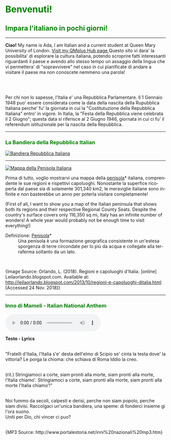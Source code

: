 <h1 style="color:green;"> Benvenuti! </h1>
<h2 style="color:green;"> Impara l'italiano in pochi giorni! </h2>

<hr>

<p> <strong>Ciao!</strong> My name is Ada, I am Italian and a current student at Queen Mary University of London. <a href="https://hub.qmplus.qmul.ac.uk"> Visit my QMplus Hub page </a> Questo sito vi dara' la possibilita' di esplorare la cultura italiana, potendo scroprire fatti interessanti riguardanti il paese e avendo allo stesso tempo un assaggio della lingua che vi permettera' di "sopravvivere" nel caso in cui pianificate di andare a visitare il paese ma non conoscete nemmeno una parola! </p> <br>

<br> Per chi non lo sapesse, l'Italia e' una Repubblica Parlamentare. Il 1 Gennaio 1948 puo' essere considerata come la data della nascita della Rupubblica Italiana perche' fu' la giornata in cui la "Costitutuzione della Repubblica Italiana" entro' in vigore. In Italia, la "Festa della Repubblica viene celebrata il 2 Giugno"; questa data si riferisce al 2 Giugno 1946, giornata in cui ci fu' il referendum istituzionale per la nascita della Repubblica.

<hr>

<h3 style="color:green;"> La Bandiera della Repubblica Italian </h3>

<p>
   <a href="https://www.google.com/url?" 
 title="Bandiera Repubblica Italiana">
     
 <img class="imgLeft"
 src="https://www.google.com/url?" alt="Bandiera Repubblica Italiana">
 
 </a>
 
<p style="clear:both;"> </p>


<hr>

<p>
   <a href="http://4.bp.blogspot.com/--eWVFHpbX3Y/UlRtTnyZicI/AAAAAAAAA-s/kNksjAQY8zc/s1600/Italia+politica.jpg" 
 title="Mappa dell'Italia">
     
 <img class="imgLeft"
 src="http://4.bp.blogspot.com/--eWVFHpbX3Y/UlRtTnyZicI/AAAAAAAAA-s/kNksjAQY8zc/s1600/Italia+politica.jpg" alt="Mappa della Penisola Italiana">
 
 </a>

<p lang="it"> Prima di tutto, voglio mostrarvi una mappa della <u>penisola</u>* italiana, comprendente le sue regioni e rispettivi capoluoghi. Nonostante la superfice ricoperta dal paese sia  di solamente 301,340 km2, le meraviglie italiane sono infinite e non basterebbe un anno per poterla visitare completamente! </p>

<p lang="en"> (First of all, I want to show you a map of the Italian peninsula that shows both its regions and their respective Regional County Seats. Despite the country's surface covers only 116,350 sq mi, Italy has an infinite number of wonders! A whole year would probably not be enough time to visit everything!) </p>

<dl>
  <dt>Definizione: <u>Penisola</u>*</dt>
  <dd lang="it">Una penisola è una formazione geografica consistente in un'estesa sporgenza di terre circondate per lo più da acqua e collegate alla terraferma soltanto da un lato.</dd>
</dl>


<p style="clear:both;"> </p>


<br> <p> {Image Source: Orlando, L. (2018). Regioni e capoluoghi d'Italia. [online] Leilaorlando.blogspot.com. Available at: http://leilaorlando.blogspot.com/2013/10/regioni-e-capoluoghi-ditalia.html [Accessed 24 Nov. 2018]} </p>


<hr>


<h3 style="color:green;"> Inno di Mameli - Italian National Anthem </h3>

<audio controls>
 
  <source src="http://www.portalestoria.net/INNI%20MP3/Inno%20Nazionale%20Italia.mp3" type="audio/mpeg">
Your browser does not support the audio element.
</audio>

<p> <strong>  Testo - Lyrics </strong> <br>

<br>"Fratelli d'Italia, l'Italia s'e' desta
dell'elmo di Scipio se' cinta la testa
dove' la vittoria? Le porga la chioma:
che schiava di Roma Iddio la creo. <br>

<br>(rit.)
Stringiamoci a corte, siam pronti alla morte,
siam pronti alla morte, l'Italia chiamo'.
Stringiamoci a corte, siam pronti alla morte,
siam pronti alla morte l'Italia chiamo'!" <br>

<br>Noi fummo da secoli, calpesti e derisi,
perche non siam popolo, perche siam divisi.
Raccolgaci un'unica bandiera, una speme:
di fonderci insieme gi l'ora suono. <br>
Uniti per Dio, chi vincer ci puo?<br>


</p>


<p> <br> {MP3 Source: http://www.portalestoria.net/inni%20nazionali%20mp3.htm} </p>






